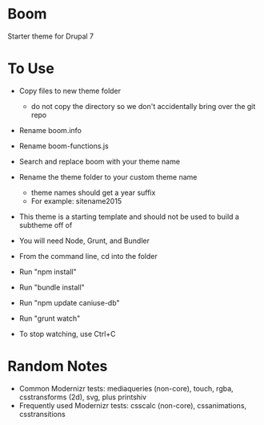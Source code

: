 Boom
====

Starter theme for Drupal 7

To Use
======

* Copy files to new theme folder
  - do not copy the directory so we don't accidentally bring over the git repo
* Rename boom.info
* Rename boom-functions.js
* Search and replace boom with your theme name
* Rename the theme folder to your custom theme name
  - theme names should get a year suffix
   - For example: sitename2015
* This theme is a starting template and should not be used to build a subtheme off of

* You will need Node, Grunt, and Bundler
* From the command line, cd into the folder
* Run "npm install"
* Run "bundle install"
* Run "npm update caniuse-db"
* Run "grunt watch"
* To stop watching, use Ctrl+C

Random Notes
============

* Common Modernizr tests: mediaqueries (non-core), touch, rgba, csstransforms (2d), svg, plus printshiv
* Frequently used Modernizr tests: csscalc (non-core), cssanimations, csstransitions